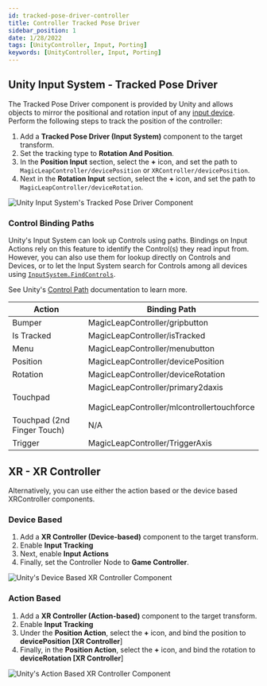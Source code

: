 ```yaml
---
id: tracked-pose-driver-controller
title: Controller Tracked Pose Driver
sidebar_position: 1
date: 1/28/2022
tags: [UnityController, Input, Porting]
keywords: [UnityController, Input, Porting]
---
```


## Unity Input System - Tracked Pose Driver

The Tracked Pose Driver component is provided by Unity and allows objects to mirror the positional and rotation input of any [input device](https://docs.unity3d.com/Packages/com.unity.inputsystem@1.0/api/UnityEngine.InputSystem.InputDevice.html). Perform the following steps to track the position of the controller:

1. Add a **Tracked Pose Driver (Input System)** component to the target transform.
2. Set the tracking type to **Rotation And Position**.
3. In the **Position Input** section, select the **+** icon, and set the path to `MagicLeapController/devicePosition` or `XRController/devicePosition`.
4. Next in the **Rotation Input** section, select the **+** icon, and set the path to `MagicLeapController/deviceRotation`.

![Unity Input System's Tracked Pose Driver Component](/img/unity/input/controller/TrackedPoseDriver_Controller.png)

### Control Binding Paths

Unity's Input System can look up Controls using paths. Bindings on Input Actions rely on this feature to identify the Control(s) they read input from. However, you can also use them for lookup directly on Controls and Devices, or to let the Input System search for Controls among all devices using [`InputSystem.FindControls`](https://docs.unity3d.com/Packages/com.unity.inputsystem@1.0/api/UnityEngine.InputSystem.InputSystem.html#UnityEngine_InputSystem_InputSystem_FindControls_System_String_).

See Unity's [Control Path](https://docs.unity3d.com/Packages/com.unity.inputsystem@1.0/manual/Controls.html#control-paths) documentation to learn more.

| Action                      | Binding Path                                                                    |
|-----------------------------|---------------------------------------------------------------------------------|
| Bumper                      | MagicLeapController/gripbutton                                                  |
| Is Tracked                  | MagicLeapController/isTracked                                                   |
| Menu                        | MagicLeapController/menubutton                                                  |
| Position                    | MagicLeapController/devicePosition                                              |
| Rotation                    | MagicLeapController/deviceRotation                                              |
| Touchpad                    | MagicLeapController/primary2daxis <br></br> MagicLeapController/mlcontrollertouchforce |
| Touchpad (2nd Finger Touch) | N/A                                           |
| Trigger                     | MagicLeapController/TriggerAxis                                                 |

## XR - XR Controller

Alternatively, you can use either the action based or the device based XRController components.

### Device Based

1. Add a **XR Controller (Device-based)** component to the target transform.
2. Enable **Input Tracking**
3. Next, enable **Input Actions**
4. Finally, set the Controller Node to **Game Controller**.

![Unity's Device Based XR Controller Component](/img/unity/input/controller/XRController_DeviceBased.png)

### Action Based

1. Add a **XR Controller (Action-based)** component to the target transform.
2. Enable **Input Tracking**
3. Under the **Position Action**, select the **+** icon, and bind the position to **devicePosition [XR Controller**]
4. Finally, in the **Position Action**, select the **+** icon, and bind the rotation to **deviceRotation [XR Controller**]

![Unity's Action Based XR Controller Component](/img/unity/input/controller/XRController_ActionBased.png)

